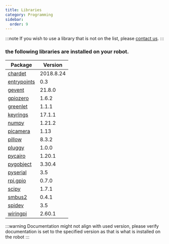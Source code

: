 ```yaml
---
title: Libraries
category: Programming
sidebar:
  order: 9
---
```

:::note
  If you wish to use a library that is not on the list, please [contact us](mailto:robotics@hrsfc.ac.uk).
:::

### the following libraries are installed on your robot.
| Package     | Version |
|-------------|---------|
| [chardet](https://chardet.readthedocs.io/en/latest/)    | 2018.8.24 |
| [entrypoints](https://entrypoints.readthedocs.io/en/latest/) | 0.3     |
| [gevent](https://www.gevent.org/contents.html)   | 21.8.0  |
| [gpiozero](https://gpiozero.readthedocs.io/en/latest/)   | 1.6.2   |
| [greenlet](https://greenlet.readthedocs.io/en/latest/)    | 1.1.1   |
| [keyrings](https://keyring.readthedocs.io/en/latest/)    | 17.1.1  |
| [numpy](https://numpy.org/doc/1.21)     | 1.21.2  |
| [picamera](https://picamera.readthedocs.io/en/release-1.13/)   | 1.13    |
| [pillow](https://pillow.readthedocs.io/en/stable/)     | 8.3.2   |
| [pluggy](https://pluggy.readthedocs.io/en/stable/)     | 1.0.0   |
| [pycairo](https://pycairo.readthedocs.io/en/latest/)     | 1.20.1  |
| [pygobject](https://pygobject.readthedocs.io/en/latest/)   | 3.30.4  |
| [pyserial](https://pyserial.readthedocs.io/en/latest/)    | 3.5     |
| [rpi.gpio](https://sourceforge.net/p/raspberry-gpio-python/wiki/Home/)    | 0.7.0   |
| [scipy](https://docs.scipy.org/doc/scipy/)       | 1.7.1   |
| [smbus2](https://buildmedia.readthedocs.org/media/pdf/smbus2/latest/smbus2.pdf)       | 0.4.1   |
| [spidev](https://www.sigmdel.ca/michel/ha/rpi/dnld/draft_spidev_doc.pdf)     | 3.5     |
| [wiringpi](http://wiringpi.com/reference/)    | 2.60.1  |

:::warning
Documentation might not align with used version, please verify documentation is set to the specified version as that is what is installed on the robot
:::